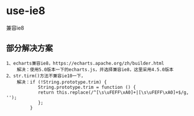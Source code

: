 # use-ie8
兼容ie8

## 部分解决方案
    1、echarts兼容ie8，https://echarts.apache.org/zh/builder.html
        解决：使用5.0版本一下的echarts.js，并选择兼容ie8，这里采用4.5.0版本
    2、str.tirm()方法不兼容ie10一下，
        解决：if (!String.prototype.trim) {
                String.prototype.trim = function () {
                return this.replace(/^[\s\uFEFF\xA0]+|[\s\uFEFF\xA0]+$/g, '');
                };
             }
    
